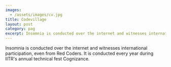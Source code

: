 ```yaml
---
images:
  - /assets/images/cv.jpg
title: Codevillage
layout: post
category: pag
excerpt: Insomnia is conducted over the internet and witnesses international participation, even from Red Coders.
---
```

Insomnia is conducted over the internet and witnesses international participation, even from Red Coders. It is conducted every year during IITR's annual technical fest Cognizance.